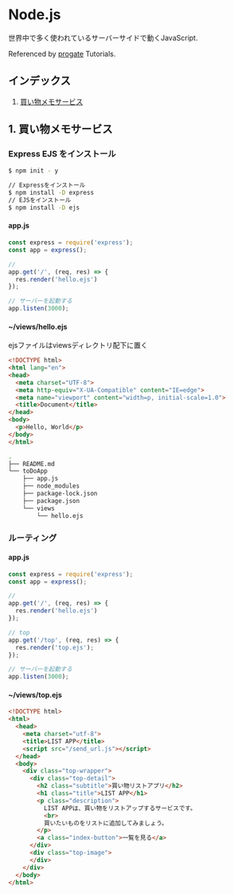 # Node.js
世界中で多く使われているサーバーサイドで動くJavaScript.

Referenced by [progate](https://prog-8.com/courses/nodejs) Tutorials.

## インデックス
1. [買い物メモサービス](https://github.com/NakatsuboYusuke/nodejs_progate_course#1-%E8%B2%B7%E3%81%84%E7%89%A9%E3%83%A1%E3%83%A2%E3%82%B5%E3%83%BC%E3%83%93%E3%82%B9)

## 1. 買い物メモサービス

### Express EJS をインストール

```bash
$ npm init - y

// Expressをインストール
$ npm install -D express
// EJSをインストール
$ npm install -D ejs
```

#### app.js

```javascript
const express = require('express');
const app = express();

//
app.get('/', (req, res) => {
  res.render('hello.ejs')
});

// サーバーを起動する
app.listen(3000);
```

#### ~/views/hello.ejs
ejsファイルはviewsディレクトリ配下に置く

```html
<!DOCTYPE html>
<html lang="en">
<head>
  <meta charset="UTF-8">
  <meta http-equiv="X-UA-Compatible" content="IE=edge">
  <meta name="viewport" content="width=p, initial-scale=1.0">
  <title>Document</title>
</head>
<body>
  <p>Hello, World</p>
</body>
</html>
```

```bash
.
├── README.md
└── toDoApp
    ├── app.js
    ├── node_modules
    ├── package-lock.json
    ├── package.json
    └── views
        └── hello.ejs
```

### ルーティング

#### app.js

```javascript
const express = require('express');
const app = express();

//
app.get('/', (req, res) => {
  res.render('hello.ejs')
});

// top
app.get('/top', (req, res) => {
  res.render('top.ejs');
});

// サーバーを起動する
app.listen(3000);
```

#### ~/views/top.ejs

```html
<!DOCTYPE html>
<html>
  <head>
    <meta charset="utf-8">
    <title>LIST APP</title>
    <script src="/send_url.js"></script>
  </head>
  <body>
    <div class="top-wrapper">
      <div class="top-detail">
        <h2 class="subtitle">買い物リストアプリ</h2>
        <h1 class="title">LIST APP</h1>
        <p class="description">
          LIST APPは、買い物をリストアップするサービスです。
          <br>
          買いたいものをリストに追加してみましょう。
        </p>
        <a class="index-button">一覧を見る</a>
      </div>
      <div class="top-image">
      </div>
    </div>
  </body>
</html>
```
